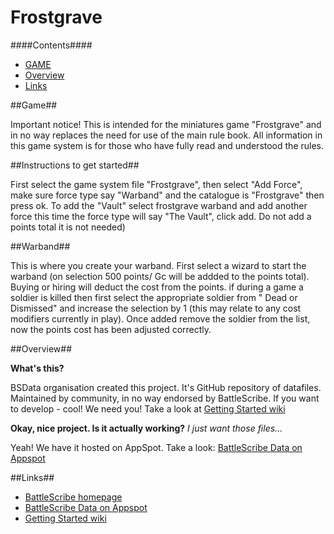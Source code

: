 Frostgrave
==========

####Contents####
* [GAME][]
* [Overview][]
* [Links][]

[GAME]: #game
[Overview]: #overview
[Links]: #links

##Game##

Important notice!
This is intended for the miniatures game "Frostgrave" and in no way replaces the need for use of the main rule book.
All information in this game system is for those who have fully read and understood the rules.

##Instructions to get started##

First select the game system file "Frostgrave", then select "Add Force", make sure force type say "Warband" and the catalogue is "Frostgrave" then press ok.
To add the "Vault" select frostgrave warband and add another force this time the force type will say "The Vault", click add. Do not add a points total it is not needed)

##Warband##

This is where you create your warband. First select a wizard to start the warband (on selection 500 points/ Gc will be addded to the points total).
Buying or hiring will deduct the cost from the points. if during a game a soldier is killed then first select the appropriate soldier from " Dead or Dismissed"
and increase the selection by 1 (this may relate to any cost modifiers currently in play). Once added remove the soldier from the list, now the points cost has been adjusted correctly.

##Overview##

__What's this?__

BSData organisation created this project. It's GitHub repository of datafiles.
Maintained by community, in no way endorsed by BattleScribe. If you want
to develop - cool! We need you! Take a look at [Getting Started wiki][]

__Okay, nice project. Is it actually working?__ _I just want those files..._

Yeah! We have it hosted on AppSpot. Take a look: [BattleScribe Data on Appspot][]


##Links##

* [BattleScribe homepage][]
* [BattleScribe Data on Appspot][]
* [Getting Started wiki][]


[BattleScribe homepage]: http://www.battlescribe.net/
[BattleScribe Data on Appspot]: http://battlescribedata.appspot.com/#/repos
[Getting Started wiki]: https://github.com/BSData/bsdata/wiki/Home#getting-started
